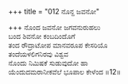 +++
title = "012 ನೊನ್ದ ಜವನೋ"

+++
ನೊಂದ ಜವನೋ ಜಗವನುರುಹಲು  
ಬಂದ ಶಿವನೋ ಕಂಬದಿಂದೊಗೆ  
ತಂದ ರೌದ್ರಾಟೋಪ ಮಾನವರೂಪ ಕೇಸರಿಯೊ  
ತಂದೆಯಳಲಿಗನಿರವು ವಿಶ್ವವ  
ನೊಂದು ನಿಮಿಷಕೆ ಸುಡುವುದೋ ಹಾ  
ಯೆಂದುದಮರಾನೀಕವೆಲೆ ಭೂಪಾಲ ಕೇಳೆಂದ    ॥12॥